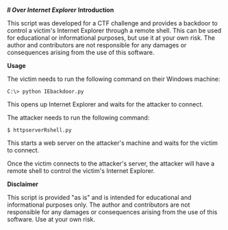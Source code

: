 ***ll Over Internet Explorer***
**Introduction**

This script was developed for a CTF challenge and provides a backdoor to control a victim's Internet Explorer through a remote shell. This can be used for educational or informational purposes, but use it at your own risk. The author and contributors are not responsible for any damages or consequences arising from the use of this software.

**Usage**

The victim needs to run the following command on their Windows machine:

```C:\> python IEbackdoor.py ```

This opens up Internet Explorer and waits for the attacker to connect.

The attacker needs to run the following command:

```$ httpserverRshell.py ```

This starts a web server on the attacker's machine and waits for the victim to connect.

Once the victim connects to the attacker's server, the attacker will have a remote shell to control the victim's Internet Explorer.


**Disclaimer**

This script is provided "as is" and is intended for educational and informational purposes only. The author and contributors are not responsible for any damages or consequences arising from the use of this software. Use at your own risk.
